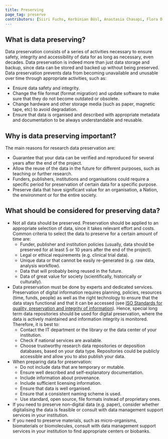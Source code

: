 ```yaml
---
title: Preserving
page_tag: preserve
contributors: [Siiri Fuchs, Korbinian Bösl, Anastasia Chasapi, Flora D'Anna]
---
```


## What is data preserving?

Data preservation consists of a series of activities necessary to ensure safety, integrity and accessibility of data for as long as necessary, even decades. Data preservation is indeed more than just data storage and backup, since data can be stored and backed up without being preserved. Data preservation prevents data from becoming unavailable and unusable over time through appropriate activities, such as:
* Ensure data safety and integrity.
* Change the file format (format migration) and update software to make sure that they do not become outdated or obsolete.
* Change hardware and other storage media (such as paper, magnetic tape, etc) to avoid degradation.
* Ensure that data is organised and described with appropriate metadata and documentation to be always understandable and reusable.


## Why is data preserving important?

The main reasons for research data preservation are:
* Guarantee that your data can be verified and reproduced for several years after the end of the project.
* Allow the reuse of the data in the future for different purposes, such as teaching or further research.
* Funders, publishers, institutions and organisations could require a specific period for preservation of certain data for a specific purpose.
* Preserve data that have significant value for an organisation, a Nation, the environment or  for the entire society.


## What should be considered for preserving data?

* Not all data should be preserved. Preservation should be applied to an appropriate selection of data, since it takes relevant effort and costs. Common criteria to select the data to preserve for a certain amount of time are:
  * Funder, publisher and institution policies (usually, data should be preserved for at least 5 or 10 years after the end of the project).
  * Legal or ethical requirements (e.g. clinical trial data).
  * Unique data or that cannot be easily re-generated (e.g. raw data, analysis workflow).
  * Data that will probably being reused in the future.
  * Data of great value for society (scientifically, historically or culturally).
* Data preservation must be done by experts and dedicated services. Preservation of digital information requires planning, policies, resources (time, funds, people) as well as the right technology to ensure that the data stays functional and that it can be accessed (see [ISO Standards for quality, preservation and integrity of information](https://www.iso.org/committee/53666/x/catalogue/)). Hence, special long term data repositories should be used for digital preservation, where the data is actively maintained and information integrity is monitored. Therefore, it is best to:
  * Contact the IT department or the library or the data center of your institution.
  * Check if national services are available.
  * Choose trustworthy research data repositories or deposition databases, based on your data type. Repositories could be publicly accessible and allow you to also publish your data.
* When preparing data for preservation:
  * Do not include data that are temporary or mutable.
  * Ensure well described and self-explanatory documentation.
  * Include information about provenance.
  * Include sufficient licensing information.
  * Ensure that data is well organised.
  * Ensure that a consistent naming scheme is used.
  * Use standard, open source, file formats instead of proprietary ones.
* If you need to preserve non-digital data (e.g. paper), consider whether digitalising the data is feasible or consult with data management support services in your institution.
* If you need to preserve materials, such as micro-organisms, biomaterials or biomolecules, consult with data management support services in your institution to find appropriate centers or biobanks.
